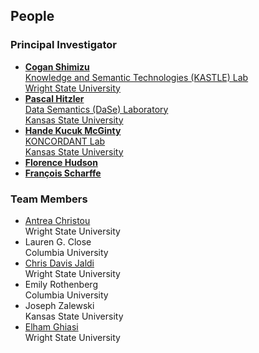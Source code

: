 ## People

### Principal Investigator
* [**Cogan Shimizu**](https://coganshimizu.com) <br /> [Knowledge and Semantic Technologies (KASTLE) Lab](https://kastle.cs.wright.edu/) <br /> [Wright State University](https://wright.edu)
* [**Pascal Hitzler**](https://pascal-hitzler.de) <br /> [Data Semantics (DaSe) Laboratory](https://daselab.org/) <br /> [Kansas State University](https://k-state.edu)
* [**Hande Kucuk McGinty**](http://handemcginty.com/) <br /> [KONCORDANT Lab](https://www.koncordantlab.com/) <br /> [Kansas State University](https://k-state.edu)
* [**Florence Hudson**](https://datascience.columbia.edu/people/florence-hudson/)
* [**François Scharffe**](https://lechatpito.github.io/)

### Team Members
* [Antrea Christou](https://github.com/antreac) <br /> Wright State University
* Lauren G. Close <br /> Columbia University
* [Chris Davis Jaldi](https://github.com/chrisdavisj) <br /> Wright State University
* Emily Rothenberg <br /> Columbia University
* Joseph Zalewski <br /> Kansas State University
* [Elham Ghiasi](https://github.com/Elhamghiasi) <br/> Wright State University 
